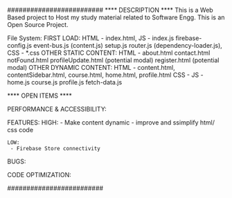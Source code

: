 #########################
**** DESCRIPTION ****
This is a Web Based project to Host my study material related to Software Engg.
This is an Open Source Project.

File System:
    FIRST LOAD: 
            HTML - index.html,
            JS -   index.js
                         firebase-config.js
                         event-bus.js (content.js)
                         setup.js
                         router.js (dependency-loader.js), 
            CSS - *.css
    OTHER STATIC CONTENT:
            HTML - about.html
                   contact.html 
                   notFound.html 
                   profileUpdate.html  (potential modal)
                   register.html (potential modal)
    OTHER DYNAMIC CONTENT:
            HTML - content.html, contentSidebar.html, course.html, home.html, profile.html
            CSS - <none>
            JS  - home.js
                  course.js
                  profile.js 
                  fetch-data.js

**** OPEN ITEMS ****

PERFORMANCE & ACCESSIBILITY: 

FEATURES: 
    HIGH:
     - Make content dynamic
     - improve and ssimplify html/ css code

    LOW:
     - Firebase Store connectivity

BUGS: 

CODE OPTIMIZATION:



#########################

